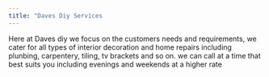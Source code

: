 ```yaml
---
title: "Daves Diy Services
---
```


Here at Daves diy we focus on the customers needs and requirements, we cater for all types of interior decoration and home repairs including plunbing, carpentery, tiling, tv brackets and so on. 
we can call at a time that best suits you including evenings and weekends at a higher rate
